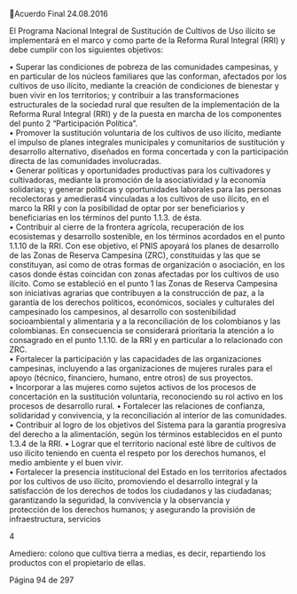 Acuerdo Final 
24.08.2016 
 
El  Programa  Nacional  Integral  de  Sustitución  de  Cultivos  de  Uso  ilícito  se  implementará  en  el  marco  y 
como parte de la Reforma Rural Integral (RRI) y debe cumplir con los siguientes objetivos:  
 
• Superar  las condiciones  de  pobreza de las comunidades campesinas, y en particular de los 
núcleos familiares que las conforman, afectados por los cultivos de uso ilícito, mediante la 
creación  de  condiciones  de  bienestar  y  buen  vivir  en  los  territorios;  y  contribuir  a  las 
transformaciones estructurales de la sociedad rural que resulten de la implementación de la 
Reforma  Rural  Integral  (RRI)  y  de  la  puesta  en  marcha  de  los  componentes  del  punto  2 
“Participación Política”.  
• Promover la sustitución voluntaria de los cultivos de uso ilícito, mediante el impulso de planes 
integrales  municipales  y  comunitarios  de  sustitución  y  desarrollo  alternativo,  diseñados  en 
forma concertada y con la participación directa de las comunidades involucradas.  
• Generar políticas y oportunidades productivas para los cultivadores y cultivadoras, mediante 
la promoción de la asociatividad y la economía solidarias; y generar políticas y oportunidades 
laborales para las personas recolectoras y amedieras4 vinculadas a los cultivos de uso ilícito, 
en el marco la RRI y con la posibilidad de optar por ser beneficiarios y beneficiarias en los 
términos del punto 1.1.3. de ésta.    
• Contribuir  al  cierre  de  la  frontera  agrícola,  recuperación  de  los  ecosistemas  y  desarrollo 
sostenible, en los términos acordados en el punto 1.1.10 de la RRI.  Con ese objetivo, el PNIS 
apoyará los planes de desarrollo de las Zonas de Reserva Campesina (ZRC), constituidas y las 
que se constituyan, así como de otras formas de organización o asociación, en los casos donde 
éstas coincidan con zonas afectadas por los cultivos de uso ilícito. Como se estableció en el 
punto  1  las  Zonas  de  Reserva  Campesina  son  iniciativas  agrarias  que  contribuyen  a  la 
construcción de paz, a la garantía de los derechos políticos, económicos, sociales y culturales 
del  campesinado  los  campesinos,  al  desarrollo  con  sostenibilidad  socioambiental  y 
alimentaria  y  a  la  reconciliación  de  los  colombianos  y  las  colombianas.  En  consecuencia  se 
considerará prioritaria la atención a lo consagrado en el punto 1.1.10. de la RRI y en particular 
a lo relacionado con ZRC.  
• Fortalecer la participación y las capacidades de las organizaciones campesinas, incluyendo a 
las organizaciones de mujeres rurales para el apoyo (técnico, financiero, humano, entre otros) 
de sus proyectos.  
• Incorporar  a  las  mujeres  como  sujetos  activos  de  los  procesos  de  concertación  en  la 
sustitución voluntaria, reconociendo su rol activo en los procesos de desarrollo rural. 
• Fortalecer las relaciones de confianza, solidaridad y convivencia, y la reconciliación al interior 
de las comunidades. 
• Contribuir al logro de los objetivos del Sistema para la garantía progresiva del derecho a la 
alimentación, según los términos establecidos en el punto 1.3.4 de la RRI. 
• Lograr  que  el  territorio  nacional  esté  libre  de  cultivos  de  uso  ilícito  teniendo  en  cuenta  el 
respeto por los derechos humanos, el medio ambiente y el buen vivir.    
• Fortalecer la presencia institucional del Estado en los territorios afectados por los cultivos de 
uso ilícito, promoviendo el desarrollo integral y la satisfacción de los derechos de todos los 
ciudadanos  y  las  ciudadanas;  garantizando  la  seguridad,  la  convivencia  y  la  observancia  y  
protección de los derechos humanos; y asegurando la provisión de infraestructura, servicios 
                                                             
4

 Amediero: colono que cultiva tierra a medias, es decir, repartiendo los productos con el propietario de ellas. 

Página 94 de 297 
 

